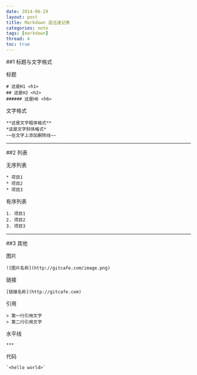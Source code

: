 ```yaml
---
date: 2014-06-29
layout: post
title: Markdown 语法速记表
categories: note
tags: [markdown]
thread: 4
toc: true
---
```


##1 标题与文字格式

标题

    # 这是H1 <h1>
    ## 这是H2 <h2>
    ###### 这是H6 <h6>

<!-- more -->

文字格式

    **这是文字粗体格式**
    *这是文字斜体格式*
    ~~在文字上添加删除线~~

---

##2 列表

无序列表

    * 项目1
    * 项目2
    * 项目3

有序列表

    1. 项目1
    2. 项目2
    3. 项目3

---

##3 其他

图片

    ![图片名称](http://gitcafe.com/image.png)

链接

    [链接名称](http://gitcafe.com)

引用

    > 第一行引用文字
    > 第二行引用文字

水平线

    ***

代码

    `<hello world>`
